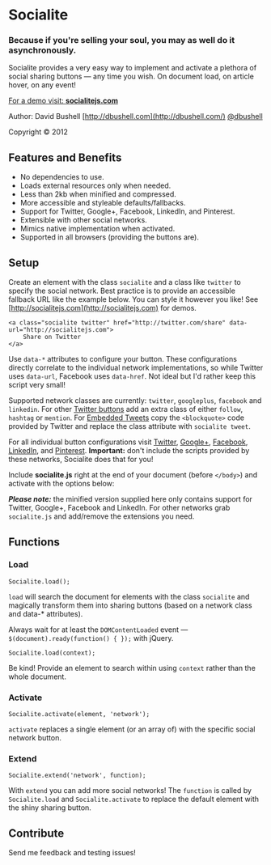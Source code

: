 # Socialite

### Because if you're selling your soul, you may as well do it asynchronously.

Socialite provides a very easy way to implement and activate a plethora of social sharing buttons — any time you wish. On document load, on article hover, on any event!

[For a demo visit: **socialitejs.com**](http://www.socialitejs.com/)

Author: David Bushell [http://dbushell.com](http://dbushell.com/) [@dbushell](http://twitter.com/dbushell/)

Copyright © 2012

## Features and Benefits

* No dependencies to use.</li>
* Loads external resources only when needed.
* Less than 2kb when minified and compressed.
* More accessible and styleable defaults/fallbacks.
* Support for Twitter, Google+, Facebook, LinkedIn, and Pinterest.
* Extensible with other social networks.
* Mimics native implementation when activated.
* Supported in all browsers (providing the buttons are).

## Setup

Create an element with the class `socialite` and a class like `twitter` to specify the social network. Best practice is to provide an accessible fallback URL like the example below. You can style it however you like! See [http://socialitejs.com](http://socialitejs.com) for demos.

	<a class="socialite twitter" href="http://twitter.com/share" data-url="http://socialitejs.com">
		Share on Twitter
	</a>

Use `data-*` attributes to configure your button. These configurations directly correlate to the individual network implementations, so while Twitter uses `data-url`, Facebook uses `data-href`. Not ideal but I'd rather keep this script very small!

Supported network classes are currently: `twitter`, `googleplus`, `facebook` and `linkedin`. For other [Twitter buttons](https://twitter.com/about/resources/) add an extra class of either `follow`, `hashtag` or `mention`. For [Embedded Tweets](https://dev.twitter.com/docs/embedded-tweets) copy the `<blockquote>` code provided by Twitter and replace the class attribute with `socialite tweet`.

For all individual button configurations visit [Twitter](https://twitter.com/about/resources/buttons/), [Google+](https://developers.google.com/+/plugins/+1button/), [Facebook](http://developers.facebook.com/docs/reference/plugins/like/), [LinkedIn](http://developer.linkedin.com/plugins/share-button/), and [Pinterest](http://pinterest.com/about/goodies/). **Important:** don't include the scripts provided by these networks, Socialite does that for you!

Include **socialite.js** right at the end of your document (before `</body>`) and activate with the options below:

***Please note:*** the minified version supplied here only contains support for Twitter, Google+, Facebook and LinkedIn. For other networks grab `socialite.js` and add/remove the extensions you need.

## Functions

### Load

	Socialite.load();

`load` will search the document for elements with the class `socialite` and magically transform them into sharing buttons (based on a network class and data-* attributes).

Always wait for at least the `DOMContentLoaded` event — `$(document).ready(function() { });` with jQuery.

	Socialite.load(context);

Be kind! Provide an element to search within using `context` rather than the whole document.

### Activate

	Socialite.activate(element, 'network');

`activate` replaces a single element (or an array of) with the specific social network button.

### Extend

	Socialite.extend('network', function);

With `extend` you can add more social networks! The `function` is called by `Socialite.load` and `Socialite.activate` to replace the default element with the shiny sharing button.

## Contribute

Send me feedback and testing issues!
